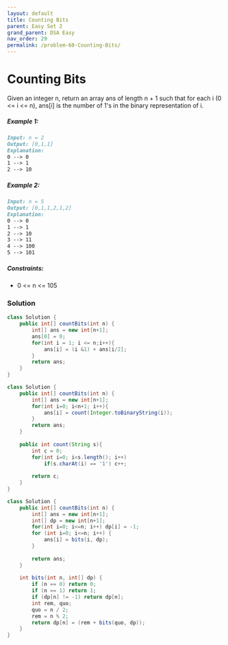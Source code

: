 ```yaml
---
layout: default
title: Counting Bits
parent: Easy Set 2
grand_parent: DSA Easy
nav_order: 29
permalink: /problem-60-Counting-Bits/
---
```

# Counting Bits

Given an integer n, return an array ans of length n + 1 such that for each i (0 <= i <= n), ans[i] is the number of 1's in the binary representation of i.

##### Example 1:
```markdown
Input: n = 2
Output: [0,1,1]
Explanation:
0 --> 0
1 --> 1
2 --> 10
```
##### Example 2:
```markdown
Input: n = 5
Output: [0,1,1,2,1,2]
Explanation:
0 --> 0
1 --> 1
2 --> 10
3 --> 11
4 --> 100
5 --> 101
```
##### Constraints:

* 0 <= n <= 105

### Solution
```java
class Solution {
    public int[] countBits(int n) {
        int[] ans = new int[n+1];
        ans[0] = 0;
        for(int i = 1; i <= n;i++){
            ans[i] = (i &1) + ans[i/2];
        }
        return ans;
    }
}
```

```java
class Solution {
    public int[] countBits(int n) {
        int[] ans = new int[n+1];
        for(int i=0; i<n+1; i++){
            ans[i] = count(Integer.toBinaryString(i));
        }
        return ans;
    }
    
    public int count(String s){
        int c = 0;
        for(int i=0; i<s.length(); i++)
            if(s.charAt(i) == '1') c++;
        
        return c;
    }
}
```
```java
class Solution {
    public int[] countBits(int n) {
        int[] ans = new int[n+1];
        int[] dp = new int[n+1];
        for(int i=0; i<=n; i++) dp[i] = -1;
        for (int i=0; i<=n; i++) {
            ans[i] = bits(i, dp);
        }
        
        return ans;
    }
    
    int bits(int n, int[] dp) {
        if (n == 0) return 0;
        if (n == 1) return 1;
        if (dp[n] != -1) return dp[n];
        int rem, quo;
        quo = n / 2;
        rem = n % 2;
        return dp[n] = (rem + bits(quo, dp));
    }
}
```